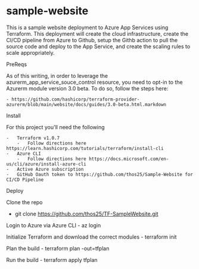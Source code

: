 # sample-website
This is a sample website deployment to Azure App Services using Terraform.  This deployment will create the cloud infrastructure, create the CI/CD pipeline from Azure to Github, setup the Githb action to pull the source code and deploy to the App Service, and create the scaling rules to scale appropriately.  

PreReqs

As of this writing, in order to leverage the azurerm_app_service_souce_control resource, you need to opt-in to the Azurerm module version 3.0 beta.  To do so, follow the steps here:

    - https://github.com/hashicorp/terraform-provider-azurerm/blob/main/website/docs/guides/3.0-beta.html.markdown

Install

For this project you'll need the following

    -   Terraform v1.0.7
        -   Follow directions here https://learn.hashicorp.com/tutorials/terraform/install-cli
    -   Azure CLI
        -   Follow directions here https://docs.microsoft.com/en-us/cli/azure/install-azure-cli
    -   Active Azure subscription
    -   GitHub Oauth token to https://github.com/thos25/Sample-Website for CI/CD Pipeline


Deploy

Clone the repo
   - git clone https://github.com/thos25/TF-SampleWebsite.git

Login to Azure via Azure CLI
    - az login

Initialize Terraform and download the correct modules
    - terraform init

Plan the build
    - terraform plan -out=tfplan

Run the build
    - terraform apply tfplan

